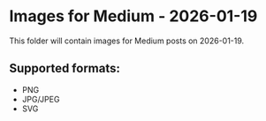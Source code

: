 # Images for Medium - 2026-01-19

This folder will contain images for Medium posts on 2026-01-19.

## Supported formats:
- PNG
- JPG/JPEG
- SVG

